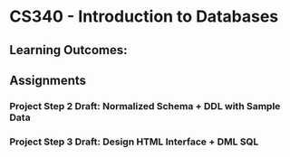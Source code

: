 # CS340 - Introduction to Databases

## Learning Outcomes:

## Assignments

### Project Step 2 Draft: Normalized Schema + DDL with Sample Data

### Project Step 3 Draft: Design HTML Interface + DML SQL